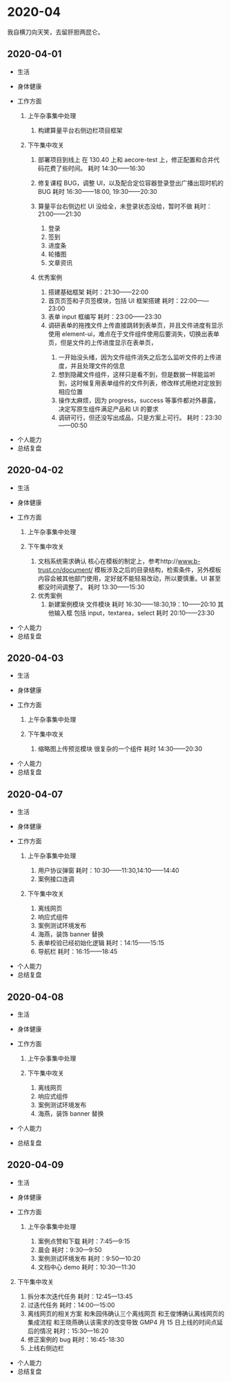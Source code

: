 # 2020-04

我自横刀向天笑，去留肝胆两昆仑。

## 2020-04-01

- 生活
- 身体健康
- 工作方面

  1.  上午杂事集中处理
      1. 构建算量平台右侧边栏项目框架
  2.  下午集中攻关

      1. 部署项目到线上
         在 130.40 上和 aecore-test 上，修正配置和合并代码花费了些时间。
         耗时 14:30——16:30
      2. 修复课程 BUG，调整 UI，以及配合定位容器登录登出广播出现时机的 BUG
         耗时 16:30——18:00, 19:30——20:30
      3. 算量平台右侧边栏
         UI 没给全，未登录状态没给，暂时不做
         耗时：21:00——21:30
         1. 登录
         2. 签到
         3. 进度条
         4. 轮播图
         5. 文章资讯
      4. 优秀案例

         1. 搭建基础框架<daily-status />
            耗时：21:30——22:00
         2. 首页页签和子页签模块，包括 UI 框架搭建<daily-status />
            耗时：22:00——23:00
         3. 表单 input 框编写<daily-status />
            耗时：23:00——23:30
         4. 调研表单的拖拽文件上传直接跳转到表单页，并且文件进度有显示<daily-status />
            使用 element-ui，难点在于文件组件使用后要消失，切换出表单页，但是文件的上传进度显示在表单页，
            1. 一开始没头绪，因为文件组件消失之后怎么监听文件的上传进度，并且处理文件的信息
            2. 想到隐藏文件组件，这样只是看不到，但是数据一样能监听到，这时候复用表单组件的文件列表，修改样式用绝对定放到相应位置
            3. 操作太麻烦，因为 progress，success 等事件都对外暴露，决定写原生组件满足产品和 UI 的要求
            4. 调研可行，但还没写出成品，只是方案上可行。
               耗时：23:30——00:50

* 个人能力
* 总结复盘

## 2020-04-02

- 生活
- 身体健康
- 工作方面

  1.  上午杂事集中处理
  2.  下午集中攻关

      1. 文档系统需求确认
         核心在模板的制定上，参考http://www.b-trust.cn/document/
         模板涉及之后的目录结构，检索条件，另外模板内容会被其他部门使用，定好就不能轻易改动，所以要慎重。UI 甚至都没时间调整了。
         耗时 13:30——15:30
      2. 优秀案例
         1. 新建案例模块
            文件模块
            耗时 16:30——18:30,19：10——20:10
            其他输入框
            包括 input，textarea，select
            耗时 20:10——23:30

* 个人能力
* 总结复盘

## 2020-04-03

- 生活
- 身体健康
- 工作方面

  1.  上午杂事集中处理
  2.  下午集中攻关

      1. 缩略图上传预览模块<daily-status />
         很复杂的一个组件
         耗时 14:30——20:30

* 个人能力
* 总结复盘

## 2020-04-07

- 生活
- 身体健康
- 工作方面

  1.  上午杂事集中处理

      1. 用户协议弹窗<daily-status />
         耗时：10:30——11:30,14:10——14:40
      2. 案例接口连调

  2.  下午集中攻关

      1. 离线网页
      2. 响应式组件
      3. 案例测试环境发布
      4. 海燕，装饰 banner 替换
      5. 表单校验已经初始化逻辑<daily-status />
         耗时：14:15——15:15
      6. 导航栏<daily-status />
         耗时：16:15——18:45

* 个人能力
* 总结复盘

## 2020-04-08

- 生活
- 身体健康
- 工作方面

  1.  上午杂事集中处理

  2.  下午集中攻关

      1.  离线网页<daily-status />
      2.  响应式组件<daily-status />
      3.  案例测试环境发布
      4.  海燕，装饰 banner 替换<daily-status />

- 个人能力
- 总结复盘

## 2020-04-09

- 生活
- 身体健康
- 工作方面

  1.  上午杂事集中处理

      1.  案例点赞和下载<daily-status />
          耗时：7:45—9:15
      2.  晨会
          耗时：9:30—9:50
      3.  案例测试环境发布<daily-status />
          耗时：9:50—10:20
      4.  文档中心 demo<daily-status />
          耗时：10:30—11:30

2.  下午集中攻关

    1. 拆分本次迭代任务<daily-status />
       耗时：12:45—13:45
    2. 过迭代任务<daily-status />
       耗时：14:00—15:00
    3. 离线网页的相关方案<daily-status />
       和朱园伟确认三个离线网页
       和王俊博确认离线网页的集成流程
       和王晓燕确认该需求的改变导致 GMP4 月 15 日上线的时间点延后的情况
       耗时：15:30—16:20
    4. 修正案例的 bug<daily-status />
       耗时：16:45-18:30
    5. 上线右侧边栏

- 个人能力
- 总结复盘
